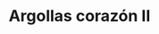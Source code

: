 ---
title: Argollas corazón II
date: 
draft: false

# descripcion
description : Argollas en forma de corazón. Extra finas. Cierre italiano. En plata 925. Precio por par.

materials: Plata 925

color: 

dimensions: Ancho 1.5mm. Largo 3cm

code: 01-11-0906

type: "Aros"

categories: []

price: $2.650,00

price_eftvo: $2.250,00

# Images
# first image will be shown in the product page
images:
  # - image: "images/path_to_image"
  # La ubicacion de las imagenes es imagenes/Aros/Aros.Argollas/01-11-0906-argollas-corazon-ii
  - image: "./images/aros/argollas/01-11-0906-argollas-corazon-ii_a.jpg"
  - image: "./images/aros/argollas/01-11-0906-argollas-corazon-ii_b.jpg"
---